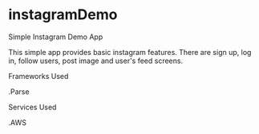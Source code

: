 # instagramDemo
Simple Instagram Demo App

This simple app provides basic instagram features.
There are sign up, log in, follow users, post image and user's feed screens.

Frameworks Used

.Parse

Services Used

.AWS
